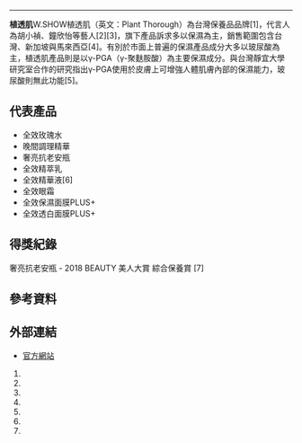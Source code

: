 -----

**植透肌**W.SHOW植透肌（英文：Plant Thorough）為台灣保養品品牌\[1\]，代言人為胡小禎、鐘欣怡等藝人\[2\]\[3\]，旗下產品訴求多以保濕為主，銷售範圍包含台灣、新加坡與馬來西亞\[4\]。有別於市面上普遍的保濕產品成分大多以玻尿酸為主，植透肌產品則是以γ-PGA（γ-聚麩胺酸）為主要保濕成分。與台灣靜宜大學研究室合作的研究指出γ-PGA使用於皮膚上可增強人體肌膚內部的保濕能力，玻尿酸則無此功能\[5\]。

## 代表產品

  - 全效玫瑰水
  - 晚間調理精華
  - 奢亮抗老安瓶
  - 全效精萃乳
  - 全效精華液\[6\]
  - 全效眼霜
  - 全效保濕面膜PLUS+
  - 全效透白面膜PLUS+

## 得獎紀錄 

奢亮抗老安瓶 - 2018 BEAUTY 美人大賞 綜合保養賞 \[7\]

## 參考資料

## 外部連結

  - [官方網站](http://www.wshow.com.tw/)

<!-- end list -->

1.
2.
3.
4.
5.
6.
7.